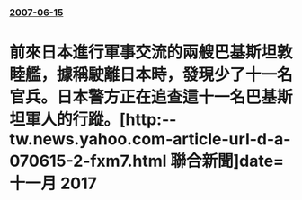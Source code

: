 ### [2007-06-15](/news/2007/06/15/index.md)

##### 
# 前來日本進行軍事交流的兩艘巴基斯坦敦睦艦，據稱駛離日本時，發現少了十一名官兵。日本警方正在追查這十一名巴基斯坦軍人的行蹤。[http:--tw.news.yahoo.com-article-url-d-a-070615-2-fxm7.html 聯合新聞]date=十一月 2017 



